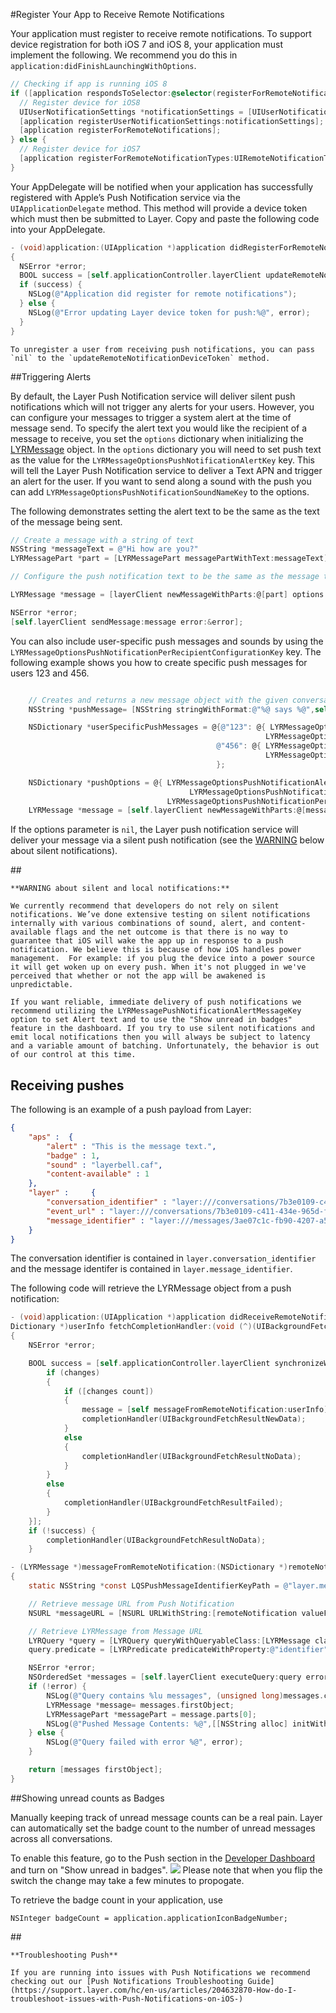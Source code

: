 #Register Your App to Receive Remote Notifications

Your application must register to receive remote notifications. To support device registration for both iOS 7 and iOS 8, your application must implement the following. We recommend you do this in  `application:didFinishLaunchingWithOptions`.

```objective-c
// Checking if app is running iOS 8
if ([application respondsToSelector:@selector(registerForRemoteNotifications)]) {
  // Register device for iOS8
  UIUserNotificationSettings *notificationSettings = [UIUserNotificationSettings settingsForTypes:UIUserNotificationTypeAlert | UIUserNotificationTypeBadge | UIUserNotificationTypeSound categories:nil];
  [application registerUserNotificationSettings:notificationSettings];
  [application registerForRemoteNotifications];
} else {
  // Register device for iOS7
  [application registerForRemoteNotificationTypes:UIRemoteNotificationTypeAlert | UIRemoteNotificationTypeSound | UIRemoteNotificationTypeBadge];
}
```

Your AppDelegate will be notified when your application has successfully registered with Apple’s Push Notification service via the `UIApplicationDelegate` method. This method will provide a device token which must then be submitted to Layer. Copy and paste the following code into your AppDelegate.

```objective-c
- (void)application:(UIApplication *)application didRegisterForRemoteNotificationsWithDeviceToken:(NSData *)deviceToken
{
  NSError *error;
  BOOL success = [self.applicationController.layerClient updateRemoteNotificationDeviceToken:deviceToken error:&error];
  if (success) {
    NSLog(@"Application did register for remote notifications");
  } else {
    NSLog(@"Error updating Layer device token for push:%@", error);
  }
}
```

```emphasis
To unregister a user from receiving push notifications, you can pass `nil` to the `updateRemoteNotificationDeviceToken` method.
```

##Triggering Alerts

By default, the Layer Push Notification service will deliver silent push notifications which will not trigger any alerts for your users. However, you can configure your messages to trigger a system alert at the time of message send. To specify the alert text you would like the recipient of a message to receive, you set the `options` dictionary when initializing the [LYRMessage](/docs/ios/api#lyrmessage) object.  In the `options` dictionary you will need to set push text as the value for the `LYRMessageOptionsPushNotificationAlertKey` key. This will tell the Layer Push Notification service to deliver a Text APN and trigger an alert for the user. If you want to send along a sound with the push you can add `LYRMessageOptionsPushNotificationSoundNameKey` to the options.

The following demonstrates setting the alert text to be the same as the text of the message being sent.

```objective-c
// Create a message with a string of text
NSString *messageText = @"Hi how are you?"
LYRMessagePart *part = [LYRMessagePart messagePartWithText:messageText];

// Configure the push notification text to be the same as the message text

LYRMessage *message = [layerClient newMessageWithParts:@[part] options:@{LYRMessageOptionsPushNotificationAlertKey: messageText,LYRMessageOptionsPushNotificationSoundNameKey: @"layerbell.caf"} error:nil];

NSError *error;
[self.layerClient sendMessage:message error:&error];
```

You can also include user-specific push messages and sounds by using the `LYRMessageOptionsPushNotificationPerRecipientConfigurationKey` key. The following example shows you how to create specific push messages for users 123 and 456.

```objective-c

    // Creates and returns a new message object with the given conversation and array of message parts
    NSString *pushMessage= [NSString stringWithFormat:@"%@ says %@",self.layerClient.authenticatedUserID ,messageText];

    NSDictionary *userSpecificPushMessages = @{@"123": @{ LYRMessageOptionsPushNotificationAlertKey: [NSString stringWithFormat:@"Hey User 123,%@", pushMessage], // Push Message for User 123
                                                         LYRMessageOptionsPushNotificationSoundNameKey: @"sound.aiff" }, // Push Sound for User 123
                                              @"456": @{ LYRMessageOptionsPushNotificationAlertKey: [NSString stringWithFormat:@"Hey User 456,%@", pushMessage], // Push Message for User 456
                                                         LYRMessageOptionsPushNotificationSoundNameKey: @"sound.aiff" } // Push Sound for User 456
                                              };

    NSDictionary *pushOptions = @{ LYRMessageOptionsPushNotificationAlertKey: pushMessage, // Default Push Message
                                        LYRMessageOptionsPushNotificationSoundNameKey: @"sound.aiff", // Default Push Sound
                                   LYRMessageOptionsPushNotificationPerRecipientConfigurationKey:userSpecificPushMessages};
    LYRMessage *message = [self.layerClient newMessageWithParts:@[messagePart] options:pushOptions error:nil];
```

If the options parameter is `nil`, the Layer push notification service will deliver your message via a silent push notification (see the [WARNING](#warning) below about silent notifications).

##<a name="warning"></a>
```emphasis
**WARNING about silent and local notifications:**

We currently recommend that developers do not rely on silent notifications. We’ve done extensive testing on silent notifications internally with various combinations of sound, alert, and content-available flags and the net outcome is that there is no way to guarantee that iOS will wake the app up in response to a push notification. We believe this is because of how iOS handles power management.  For example: if you plug the device into a power source it will get woken up on every push. When it's not plugged in we've perceived that whether or not the app will be awakened is unpredictable.

If you want reliable, immediate delivery of push notifications we recommend utilizing the LYRMessagePushNotificationAlertMessageKey option to set Alert text and to use the "Show unread in badges" feature in the dashboard. If you try to use silent notifications and emit local notifications then you will always be subject to latency and a variable amount of batching. Unfortunately, the behavior is out of our control at this time.
```

## Receiving pushes

The following is an example of a push payload from Layer:
```json
{
    "aps" :  {
        "alert" : "This is the message text.",
        "badge" : 1,
        "sound" : "layerbell.caf",
        "content-available" : 1
    },
    "layer" :     {
        "conversation_identifier" : "layer:///conversations/7b3e0109-c411-434e-965d-f07b62705bc1",
        "event_url" : "layer:///conversations/7b3e0109-c411-434e-965d-f07b62705bc1/messages/4",
        "message_identifier" : "layer:///messages/3ae07c1c-fb90-4207-a533-743929b5e724"
    }
}
```
The conversation identifier is contained in `layer.conversation_identifier` and the message identifer is contained in `layer.message_identifier`.

The following code will retrieve the LYRMessage object from a push notification:

```objective-c
- (void)application:(UIApplication *)application didReceiveRemoteNotification:(NS
Dictionary *)userInfo fetchCompletionHandler:(void (^)(UIBackgroundFetchResult))completionHandler
{
    NSError *error;

    BOOL success = [self.applicationController.layerClient synchronizeWithRemoteNotification:userInfo completion:^(NSArray *changes, NSError *error) {
        if (changes)
        {
            if ([changes count])
            {
                message = [self messageFromRemoteNotification:userInfo];
                completionHandler(UIBackgroundFetchResultNewData);
            }
            else
            {
                completionHandler(UIBackgroundFetchResultNoData);
            }
        }
        else
        {
            completionHandler(UIBackgroundFetchResultFailed);
        }
    }];
    if (!success) {
        completionHandler(UIBackgroundFetchResultNoData);
    }

- (LYRMessage *)messageFromRemoteNotification:(NSDictionary *)remoteNotification
{
    static NSString *const LQSPushMessageIdentifierKeyPath = @"layer.message_identifier";

    // Retrieve message URL from Push Notification
    NSURL *messageURL = [NSURL URLWithString:[remoteNotification valueForKeyPath:LQSPushMessageIdentifierKeyPath]];

    // Retrieve LYRMessage from Message URL
    LYRQuery *query = [LYRQuery queryWithQueryableClass:[LYRMessage class]];
    query.predicate = [LYRPredicate predicateWithProperty:@"identifier" predicateOperator:LYRPredicateOperatorIsIn value:[NSSet setWithObject:messageURL]];

    NSError *error;
    NSOrderedSet *messages = [self.layerClient executeQuery:query error:&error];
    if (!error) {
        NSLog(@"Query contains %lu messages", (unsigned long)messages.count);
        LYRMessage *message= messages.firstObject;
        LYRMessagePart *messagePart = message.parts[0];
        NSLog(@"Pushed Message Contents: %@",[[NSString alloc] initWithData:messagePart.data encoding:NSUTF8StringEncoding]);
    } else {
        NSLog(@"Query failed with error %@", error);
    }

    return [messages firstObject];
}
```

##<a name="badges"></a>Showing unread counts as Badges

Manually keeping track of unread message counts can be a real pain. Layer can automatically set the badge count to the number of unread messages across all conversations.

To enable this feature, go to the Push section in the [Developer Dashboard](https://developer.layer.com) and turn on "Show unread in badges".
![](badges.png)
Please note that when you flip the switch the change may take a few minutes to propogate.

To retrieve the badge count in your application, use
```
NSInteger badgeCount = application.applicationIconBadgeNumber;
```

##<a name="warning"></a>
```emphasis
**Troubleshooting Push**

If you are running into issues with Push Notifications we recommend checking out our [Push Notifications Troubleshooting Guide](https://support.layer.com/hc/en-us/articles/204632870-How-do-I-troubleshoot-issues-with-Push-Notifications-on-iOS-)
```

